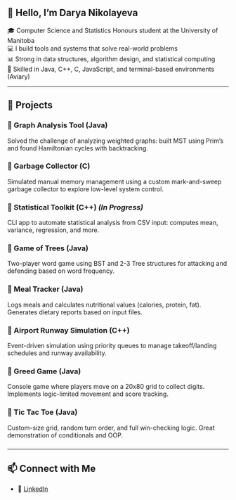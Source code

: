 ##  👋 Hello, I’m Darya Nikolayeva

🎓 Computer Science and Statistics Honours student at the University of Manitoba  
💻 I build tools and systems that solve real-world problems  
📊 Strong in data structures, algorithm design, and statistical computing  
🔧 Skilled in Java, C++, C, JavaScript, and terminal-based environments (Aviary)

---

## 🚀 Projects

### 🔹 Graph Analysis Tool (Java)
Solved the challenge of analyzing weighted graphs: built MST using Prim’s and found Hamiltonian cycles with backtracking.

### 🔹 Garbage Collector (C)
Simulated manual memory management using a custom mark-and-sweep garbage collector to explore low-level system control.

### 🔹 Statistical Toolkit (C++) *(In Progress)*
CLI app to automate statistical analysis from CSV input: computes mean, variance, regression, and more.

### 🔹 Game of Trees (Java)
Two-player word game using BST and 2-3 Tree structures for attacking and defending based on word frequency.

### 🔹 Meal Tracker (Java)
Logs meals and calculates nutritional values (calories, protein, fat). Generates dietary reports based on input files.

### 🔹 Airport Runway Simulation (C++)
Event-driven simulation using priority queues to manage takeoff/landing schedules and runway availability.

### 🔹 Greed Game (Java)
Console game where players move on a 20x80 grid to collect digits. Implements logic-limited movement and score tracking.

### 🔹 Tic Tac Toe (Java)
Custom-size grid, random turn order, and full win-checking logic. Great demonstration of conditionals and OOP.

###



---

## 📫 Connect with Me

- 💼 [LinkedIn](https://www.linkedin.com/in/darya-nikolayeva-a118942b0)


<!--
**daryanikolayeva/daryanikolayeva** is a ✨ _special_ ✨ repository because its `README.md` (this file) appears on your GitHub profile.

Here are some ideas to get you started:

- 🔭 I’m currently working on ...
- 🌱 I’m currently learning ...
- 👯 I’m looking to collaborate on ...
- 🤔 I’m looking for help with ...
- 💬 Ask me about ...
- 📫 How to reach me: ...
- 😄 Pronouns: ...
- ⚡ Fun fact: ...
-->
